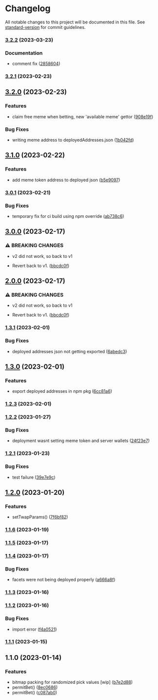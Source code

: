 # Changelog

All notable changes to this project will be documented in this file. See [standard-version](https://github.com/conventional-changelog/standard-version) for commit guidelines.

### [3.2.2](https://github.com/DegenFighter/contracts/compare/v3.2.1...v3.2.2) (2023-03-23)


### Documentation

* comment fix ([2858604](https://github.com/DegenFighter/contracts/commit/28586041edba497956140316845074b5203f0aec))

### [3.2.1](https://github.com/DegenFighter/contracts/compare/v3.2.0...v3.2.1) (2023-02-23)

## [3.2.0](https://github.com/DegenFighter/contracts/compare/v3.1.0...v3.2.0) (2023-02-23)


### Features

* claim free meme when betting, new 'available meme' gettor ([908e19f](https://github.com/DegenFighter/contracts/commit/908e19fb28a69fa9b846ecec24820fff7d614a86))


### Bug Fixes

* writing meme address to deployedAddresses.json ([1b042fd](https://github.com/DegenFighter/contracts/commit/1b042fdaf4816c4b5808f0d6f50e6652f14fab95))

## [3.1.0](https://github.com/DegenFighter/contracts/compare/v3.0.1...v3.1.0) (2023-02-22)


### Features

* add meme token address to deployed json ([b5e9097](https://github.com/DegenFighter/contracts/commit/b5e9097c6220f2da32f0bbe546121da3dd458ddc))

### [3.0.1](https://github.com/DegenFighter/contracts/compare/v3.0.0...v3.0.1) (2023-02-21)


### Bug Fixes

* temporary fix for ci build using npm override ([ab738c6](https://github.com/DegenFighter/contracts/commit/ab738c6d76b8f1b73e1e6e3326d8e8234759e1f9))

## [3.0.0](https://github.com/DegenFighter/contracts/compare/v2.0.1...v3.0.0) (2023-02-17)


### ⚠ BREAKING CHANGES

* v2 did not work, so back to v1

* Revert back to v1. ([bbcdc0f](https://github.com/DegenFighter/contracts/commit/bbcdc0fb8aca06b9bdf5c68d5ec840d5e4df25ad))

## [2.0.0](https://github.com/DegenFighter/contracts/compare/v2.0.1...v2.0.0) (2023-02-17)


### ⚠ BREAKING CHANGES

* v2 did not work, so back to v1

* Revert back to v1. ([bbcdc0f](https://github.com/DegenFighter/contracts/commit/bbcdc0fb8aca06b9bdf5c68d5ec840d5e4df25ad))

### [1.3.1](https://github.com/DegenFighter/contracts/compare/v1.3.0...v1.3.1) (2023-02-01)


### Bug Fixes

* deployed addresses json not getting exported ([6abedc3](https://github.com/DegenFighter/contracts/commit/6abedc35da85d2dc96565bb580c817f2e83b475b))

## [1.3.0](https://github.com/DegenFighter/contracts/compare/v1.2.3...v1.3.0) (2023-02-01)


### Features

* export deployed addresses in npm pkg ([6cc81a6](https://github.com/DegenFighter/contracts/commit/6cc81a6fb7addfa1f5fd71980c8cce27548e8970))

### [1.2.3](https://github.com/DegenFighter/contracts/compare/v1.2.2...v1.2.3) (2023-02-01)

### [1.2.2](https://github.com/DegenFighter/contracts/compare/v1.2.1...v1.2.2) (2023-01-27)


### Bug Fixes

* deployment wasnt setting meme token and server wallets ([24f23e7](https://github.com/DegenFighter/contracts/commit/24f23e7d3ee5a852bfef47b0c3fbaf0001d19257))

### [1.2.1](https://github.com/DegenFighter/contracts/compare/v1.2.0...v1.2.1) (2023-01-23)


### Bug Fixes

* test failure ([39e7e9c](https://github.com/DegenFighter/contracts/commit/39e7e9c9920169c1d799c63e60eb2dd91680fbeb))

## [1.2.0](https://github.com/DegenFighter/contracts/compare/v1.1.6...v1.2.0) (2023-01-20)


### Features

* setTwapParams() ([7f6bf82](https://github.com/DegenFighter/contracts/commit/7f6bf8250515216ebd56ac386c6c483252c71ca2))

### [1.1.6](https://github.com/DegenFighter/contracts/compare/v1.1.5...v1.1.6) (2023-01-19)

### [1.1.5](https://github.com/DegenFighter/contracts/compare/v1.1.4...v1.1.5) (2023-01-17)

### [1.1.4](https://github.com/DegenFighter/contracts/compare/v1.1.3...v1.1.4) (2023-01-17)


### Bug Fixes

* facets were not being deployed properly ([a666a8f](https://github.com/DegenFighter/contracts/commit/a666a8f3bd93b2d7b07a3db6c84241509a5a0154))

### [1.1.3](https://github.com/DegenFighter/contracts/compare/v1.1.2...v1.1.3) (2023-01-16)

### [1.1.2](https://github.com/DegenFighter/contracts/compare/v1.1.1...v1.1.2) (2023-01-16)


### Bug Fixes

* import error ([f4a0521](https://github.com/DegenFighter/contracts/commit/f4a05213765d9101a00cd1a7a335c23ed6cf0ce8))

### [1.1.1](https://github.com/DegenFighter/contracts/compare/v1.1.0...v1.1.1) (2023-01-15)

## 1.1.0 (2023-01-14)


### Features

* bitmap packing for randomized pick values [wip] ([b7e2d88](https://github.com/DegenFighter/contracts/commit/b7e2d88cc4c2fadc0958716e09e791ddffd70d71))
* permitBet() ([8ec0686](https://github.com/DegenFighter/contracts/commit/8ec068669c621129bdcf7532754a6ed3d5c5e066))
* permitBet() ([c087ab0](https://github.com/DegenFighter/contracts/commit/c087ab0c8e7206b3c0fdb1e3c9f7787738f216c3))
